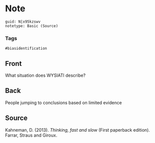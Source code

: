 # Note
```
guid: N|x95kzswv
notetype: Basic (Source)
```

### Tags
```
#biasidentification
```

## Front
What situation does WYSIATI describe?

## Back
People jumping to conclusions based on limited evidence

## Source
 <div><div>
<div>Kahneman, D. (2013). <i>Thinking, fast and slow</i> (First paperback edition). Farrar, Straus and Giroux.</div>
</div></div>
